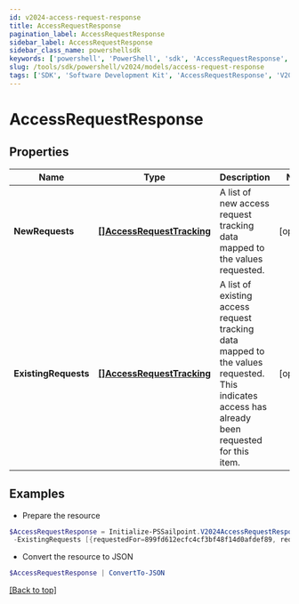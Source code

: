 ```yaml
---
id: v2024-access-request-response
title: AccessRequestResponse
pagination_label: AccessRequestResponse
sidebar_label: AccessRequestResponse
sidebar_class_name: powershellsdk
keywords: ['powershell', 'PowerShell', 'sdk', 'AccessRequestResponse', 'V2024AccessRequestResponse'] 
slug: /tools/sdk/powershell/v2024/models/access-request-response
tags: ['SDK', 'Software Development Kit', 'AccessRequestResponse', 'V2024AccessRequestResponse']
---
```



# AccessRequestResponse

## Properties

Name | Type | Description | Notes
------------ | ------------- | ------------- | -------------
**NewRequests** | [**[]AccessRequestTracking**](access-request-tracking) | A list of new access request tracking data mapped to the values requested. | [optional] 
**ExistingRequests** | [**[]AccessRequestTracking**](access-request-tracking) | A list of existing access request tracking data mapped to the values requested.  This indicates access has already been requested for this item. | [optional] 

## Examples

- Prepare the resource
```powershell
$AccessRequestResponse = Initialize-PSSailpoint.V2024AccessRequestResponse  -NewRequests [{requestedFor=899fd612ecfc4cf3bf48f14d0afdef89, requestedItemsDetails=[{type=ENTITLEMENT, id=779c6fd7171540bba1184e5946112c28}], attributesHash=-1928438224, accessRequestIds=[5d3118c518a44ec7805450d53479ccdb]}] `
 -ExistingRequests [{requestedFor=899fd612ecfc4cf3bf48f14d0afdef89, requestedItemsDetails=[{type=ROLE, id=779c6fd7171540bbc1184e5946112c28}], attributesHash=2843118224, accessRequestIds=[5d3118c518a44ec7805450d53479ccdc]}]
```

- Convert the resource to JSON
```powershell
$AccessRequestResponse | ConvertTo-JSON
```


[[Back to top]](#) 

